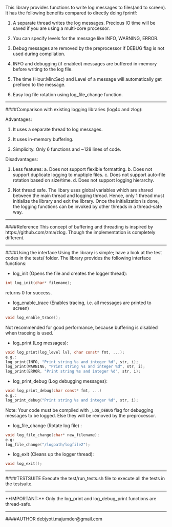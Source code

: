 This library provides functions to write log messages to files(and to
screen). It has the following benefits compared to directly doing
fprintf:

1. A separate thread writes the log messages. Precious IO time will be
saved if you are using a multi-core processor.

2. You can specify levels for the message like INFO, WARNING, ERROR.

3. Debug messages are removed by the preprocessor if DEBUG flag is not
used during compilation.

4. INFO and debugging (if enabled) messages are buffered in-memory
before writing to the log file.

5. The time (Hour:Min:Sec) and Level of a message will automatically
get prefixed to the message.

6. Easy log file rotation using log_file_change function.

<hr>
####Comparison with existing logging libraries (log4c and zlog):

Advantages:

1. It uses a separate thread to log messages.

2. It uses in-memory buffering.

3. Simplicity. Only 6 functions and ~128 lines of code. 

Disadvantages:

1. Less features:
    a. Does not support flexible formatting.
    b. Does not support duplicate logging to muptiple files.
    c. Does not support auto-file rotation based on size/time.
    d. Does not support logging hierarchy.

2. Not thread safe. The libary uses global variables which are shared
between the main thread and logging thread. Hence, only 1 thread must
initialize the library and exit the library. Once the initialization
is done, the logging functions can be invoked by other threads in a
thread-safe way.

<hr>
####Reference
This concept of buffering and threading is inspired by
https://github.com/zma/zlog. Though the implementation is completely
different.

<hr>
####Using the interface
Using the library is simple; have a look at the test codes in the
tests/ folder. The library provides the following interface functions:

- log_init (Opens the file and creates the logger thread):
```c
int log_init(char* filename);
```

returns 0 for success. 

- log_enable_trace (Enables tracing, i.e. all messages are printed to screen)
```c
void log_enable_trace();
```

Not recommended for good performance, because buffering is disabled when
traceing is used.
   
- log_print (Log messages):
```c
void log_print(log_level lvl, char const* fmt, ...);
e.g.:
log_print(INFO, "Print string %s and integer %d", str, i);
log_print(WARNING, "Print string %s and integer %d", str, i);
log_print(ERROR, "Print string %s and integer %d", str, i);
```

- log_print_debug (Log debugging messages): 
```c
void log_print_debug(char const* fmt, ...)
e.g.: 
log_print_debug("Print string %s and integer %d", str, i);
```

Note: Your code must be compiled with `_LOG_DEBUG` flag for debugging
messages to be logged. Else they will be removed by the preprocessor.

- log_file_change (Rotate log file) :
```c
void log_file_change(char* new_filename);
e.g: 
log_file_change("/logpath/logfile2");
```

- log_exit (Cleans up the logger thread):
```c
void log_exit();
```

<hr>
####TESTSUITE
Execute the test/run_tests.sh file to execute all the tests in the
testsuite.

<hr>
**IMPORTANT:**
Only the log_print and log_debug_print functions are thread-safe.

<hr>
####AUTHOR
debjyoti.majumder@gmail.com
